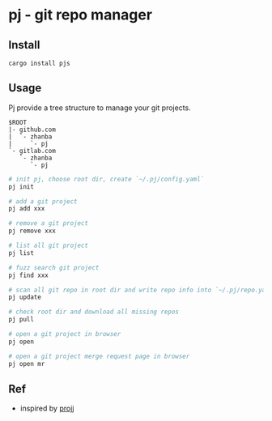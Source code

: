 # pj - git repo manager

## Install

```
cargo install pjs
```

## Usage

Pj provide a tree structure to manage your git projects.

```
$ROOT
|- github.com
|  `- zhanba
|     `- pj
`- gitlab.com
   `- zhanba
      `- pj

```

```sh
# init pj, choose root dir, create `~/.pj/config.yaml`
pj init

# add a git project
pj add xxx

# remove a git project
pj remove xxx

# list all git project
pj list

# fuzz search git project
pj find xxx

# scan all git repo in root dir and write repo info into `~/.pj/repo.yaml`
pj update

# check root dir and download all missing repos
pj pull

# open a git project in browser
pj open

# open a git project merge request page in browser
pj open mr

```

## Ref

- inspired by [projj](https://github.com/popomore/projj)
